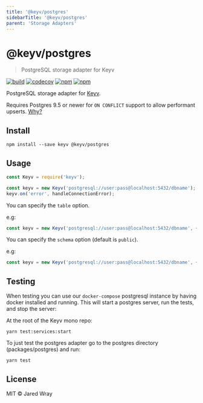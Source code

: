 ```yaml
---
title: '@keyv/postgres'
sidebarTitle: '@keyv/postgres'
parent: 'Storage Adapters'
---
```


# @keyv/postgres 

> PostgreSQL storage adapter for Keyv

[![build](https://github.com/jaredwray/keyv/actions/workflows/tests.yaml/badge.svg)](https://github.com/jaredwray/keyv/actions/workflows/btestsuild.yaml)
[![codecov](https://codecov.io/gh/jaredwray/keyv/branch/main/graph/badge.svg?token=bRzR3RyOXZ)](https://codecov.io/gh/jaredwray/keyv)
[![npm](https://img.shields.io/npm/v/@keyv/postgres.svg)](https://www.npmjs.com/package/@keyv/postgres)
[![npm](https://img.shields.io/npm/dm/@keyv/postgres)](https://npmjs.com/package/@keyv/postgres)

PostgreSQL storage adapter for [Keyv](https://github.com/jaredwray/keyv).

Requires Postgres 9.5 or newer for `ON CONFLICT` support to allow performant upserts. [Why?](https://stackoverflow.com/questions/17267417/how-to-upsert-merge-insert-on-duplicate-update-in-postgresql/17267423#17267423)

## Install

```shell
npm install --save keyv @keyv/postgres
```

## Usage

```js
const Keyv = require('keyv');

const keyv = new Keyv('postgresql://user:pass@localhost:5432/dbname');
keyv.on('error', handleConnectionError);
```

You can specify the `table` option.

e.g:

```js
const keyv = new Keyv('postgresql://user:pass@localhost:5432/dbname', { table: 'cache' });
```

You can specify the `schema` option (default is `public`).

e.g:

```js
const keyv = new Keyv('postgresql://user:pass@localhost:5432/dbname', { schema: 'keyv' });
```

## Testing

When testing you can use our `docker-compose` postgresql instance by having docker installed and running. This will start a postgres server, run the tests, and stop the server:

At the root of the Keyv mono repo:
```shell
yarn test:services:start
```

To just test the postgres adapter go to the postgres directory (packages/postgres) and run:
```shell
yarn test
```

## License

MIT © Jared Wray
